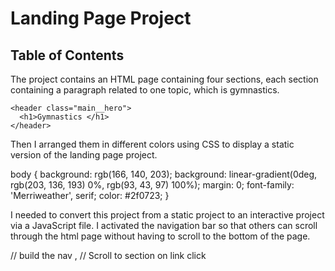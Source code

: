 # Landing Page Project

## Table of Contents


The project contains an HTML page containing four sections, each section containing a paragraph related to one topic, which is gymnastics.


    <header class="main__hero">
      <h1>Gymnastics </h1>
    </header>

Then I arranged them in different colors using CSS to display a static version of the landing page project.


body {
    background: rgb(166, 140, 203);
    background: linear-gradient(0deg, rgb(203, 136, 193) 0%, rgb(93, 43, 97) 100%);
    margin: 0;
    font-family: 'Merriweather', serif;
    color: #2f0723;
}


I needed to convert this project from a static project to an interactive project via a JavaScript file. I activated the navigation bar so that others can scroll through the html page without having to scroll to the bottom of the page. 

// build the nav , // Scroll to section on link click